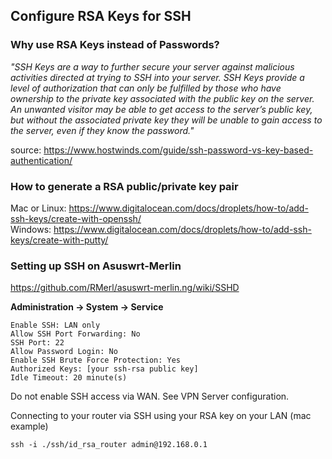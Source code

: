 ## Configure RSA Keys for SSH

### Why use RSA Keys instead of Passwords?

_"SSH Keys are a way to further secure your server against malicious activities directed at trying to SSH into your server. SSH Keys provide a level of authorization that can only be fulfilled by those who have ownership to the private key associated with the public key on the server. An unwanted visitor may be able to get access to the server’s public key, but without the associated private key they will be unable to gain access to the server, even if they know the password."_

source: https://www.hostwinds.com/guide/ssh-password-vs-key-based-authentication/

### How to generate a RSA public/private key pair

Mac or Linux: https://www.digitalocean.com/docs/droplets/how-to/add-ssh-keys/create-with-openssh/  
Windows: https://www.digitalocean.com/docs/droplets/how-to/add-ssh-keys/create-with-putty/

### Setting up SSH on Asuswrt-Merlin

https://github.com/RMerl/asuswrt-merlin.ng/wiki/SSHD

**Administration -> System -> Service**

```
Enable SSH: LAN only
Allow SSH Port Forwarding: No
SSH Port: 22
Allow Password Login: No
Enable SSH Brute Force Protection: Yes
Authorized Keys: [your ssh-rsa public key]
Idle Timeout: 20 minute(s)
```

Do not enable SSH access via WAN.  See VPN Server configuration.

Connecting to your router via SSH using your RSA key on your LAN (mac example)

```console
ssh -i ./ssh/id_rsa_router admin@192.168.0.1
```
